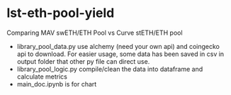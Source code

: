 # lst-eth-pool-yield

Comparing MAV swETH/ETH Pool vs Curve stETH/ETH pool
* library_pool_data.py use alchemy (need your own api) and coingecko  api to download. For easier usage, some data has been saved in csv in output folder that other py file can direct use.
* library_pool_logic.py compile/clean the data into dataframe and calculate metrics
* main_doc.ipynb is for chart